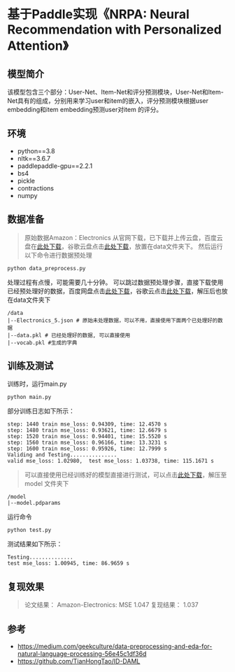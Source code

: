 # 基于Paddle实现《NRPA: Neural Recommendation with Personalized Attention》
## 模型简介
该模型包含三个部分：User-Net、Item-Net和评分预测模块，User-Net和Item-Net具有的组成，分别用来学习user和item的嵌入，评分预测模块根据user embedding和item embedding预测user对item 的评分。

## 环境
+ python==3.8
+ nltk==3.6.7  
+ paddlepaddle-gpu==2.2.1
+ bs4
+ pickle
+ contractions
+ numpy
## 数据准备
>原始数据Amazon：Electronics 从官网下载，已下载并上传云盘，百度云盘在[此处下载](https://pan.baidu.com/s/1f0cdwevw1JMssBEOyChXCA?pwd=7s2i)，谷歌云盘点击[此处下载](https://drive.google.com/file/d/1yeIM2ot0saHn8XbK_1q2iJzNYtnPgPa9/view?usp=sharing)，放置在data文件夹下。
>然后运行以下命令进行数据预处理
```
python data_preprocess.py
```
处理过程有点慢，可能需要几十分钟。
可以跳过数据预处理步骤，直接下载使用已经预处理好的数据，百度网盘点击[此处下载](https://pan.baidu.com/s/1WPwlA7okKKmzsnZzzWv-yQ?pwd=82rz)，谷歌云点击[此处下载](https://drive.google.com/file/d/1wmgFOi8hC56Qdv3lvflfQ0kbV_A3ERJn/view?usp=sharing)，解压后也放在data文件夹下
```
/data
|--Electronics_5.json # 原始未处理数据，可以不用，直接使用下面两个已处理好的数据
|--data.pkl # 已经处理好的数据, 可以直接使用 
|--vocab.pkl #生成的字典
```
## 训练及测试
训练时，运行main.py 
```
python main.py
```
部分训练日志如下所示：
```
step: 1440 train mse_loss: 0.94309, time: 12.4570 s
step: 1480 train mse_loss: 0.93621, time: 12.6679 s
step: 1520 train mse_loss: 0.94401, time: 15.5520 s
step: 1560 train mse_loss: 0.96166, time: 13.3231 s
step: 1600 train mse_loss: 0.95926, time: 12.7999 s
Validing and Testing...............
valid mse_loss: 1.02980,  test mse_loss: 1.03738, time: 115.1671 s
```
>可以直接使用已经训练好的模型直接进行测试，可以点击[此处下载](https://drive.google.com/file/d/1jGOp_WsY5NN3QAu3zVivNKJauelFIMMa/view?usp=sharing)，解压至model 文件夹下
```
/model
|--model.pdparams
```
运行命令
```
python test.py
```

测试结果如下所示：
```
Testing..............
test mse_loss: 1.00945, time: 86.9659 s
```
## 复现效果
>论文结果： Amazon-Electronics: MSE 1.047
>复现结果： 1.037

## 参考
* https://medium.com/geekculture/data-preprocessing-and-eda-for-natural-language-processing-56e45c1df36d
* https://github.com/TianHongTao/ID-DAML
